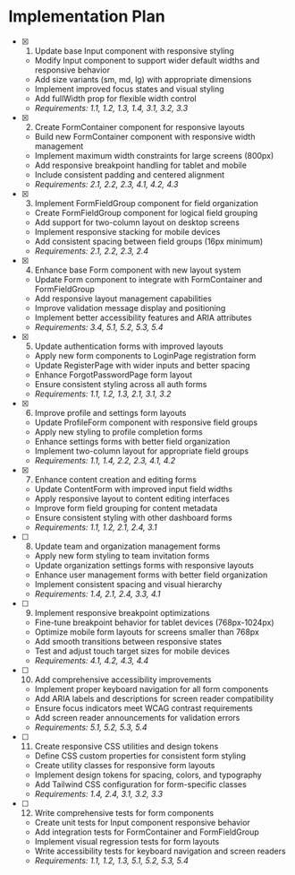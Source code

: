 # Implementation Plan

- [x] 1. Update base Input component with responsive styling
  - Modify Input component to support wider default widths and responsive behavior
  - Add size variants (sm, md, lg) with appropriate dimensions
  - Implement improved focus states and visual styling
  - Add fullWidth prop for flexible width control
  - _Requirements: 1.1, 1.2, 1.3, 1.4, 3.1, 3.2, 3.3_

- [x] 2. Create FormContainer component for responsive layouts
  - Build new FormContainer component with responsive width management
  - Implement maximum width constraints for large screens (800px)
  - Add responsive breakpoint handling for tablet and mobile
  - Include consistent padding and centered alignment
  - _Requirements: 2.1, 2.2, 2.3, 4.1, 4.2, 4.3_

- [x] 3. Implement FormFieldGroup component for field organization
  - Create FormFieldGroup component for logical field grouping
  - Add support for two-column layout on desktop screens
  - Implement responsive stacking for mobile devices
  - Add consistent spacing between field groups (16px minimum)
  - _Requirements: 2.1, 2.2, 2.3, 2.4_

- [x] 4. Enhance base Form component with new layout system
  - Update Form component to integrate with FormContainer and FormFieldGroup
  - Add responsive layout management capabilities
  - Improve validation message display and positioning
  - Implement better accessibility features and ARIA attributes
  - _Requirements: 3.4, 5.1, 5.2, 5.3, 5.4_

- [x] 5. Update authentication forms with improved layouts
  - Apply new form components to LoginPage registration form
  - Update RegisterPage with wider inputs and better spacing
  - Enhance ForgotPasswordPage form layout
  - Ensure consistent styling across all auth forms
  - _Requirements: 1.1, 1.2, 1.3, 2.1, 3.1, 3.2_

- [x] 6. Improve profile and settings form layouts
  - Update ProfileForm component with responsive field groups
  - Apply new styling to profile completion forms
  - Enhance settings forms with better field organization
  - Implement two-column layout for appropriate field groups
  - _Requirements: 1.1, 1.4, 2.2, 2.3, 4.1, 4.2_

- [x] 7. Enhance content creation and editing forms
  - Update ContentForm with improved input field widths
  - Apply responsive layout to content editing interfaces
  - Improve form field grouping for content metadata
  - Ensure consistent styling with other dashboard forms
  - _Requirements: 1.1, 1.2, 2.1, 2.4, 3.1_

- [ ] 8. Update team and organization management forms
  - Apply new form styling to team invitation forms
  - Update organization settings forms with responsive layouts
  - Enhance user management forms with better field organization
  - Implement consistent spacing and visual hierarchy
  - _Requirements: 1.4, 2.1, 2.4, 3.3, 4.1_

- [ ] 9. Implement responsive breakpoint optimizations
  - Fine-tune breakpoint behavior for tablet devices (768px-1024px)
  - Optimize mobile form layouts for screens smaller than 768px
  - Add smooth transitions between responsive states
  - Test and adjust touch target sizes for mobile devices
  - _Requirements: 4.1, 4.2, 4.3, 4.4_

- [ ] 10. Add comprehensive accessibility improvements
  - Implement proper keyboard navigation for all form components
  - Add ARIA labels and descriptions for screen reader compatibility
  - Ensure focus indicators meet WCAG contrast requirements
  - Add screen reader announcements for validation errors
  - _Requirements: 5.1, 5.2, 5.3, 5.4_

- [ ] 11. Create responsive CSS utilities and design tokens
  - Define CSS custom properties for consistent form styling
  - Create utility classes for responsive form layouts
  - Implement design tokens for spacing, colors, and typography
  - Add Tailwind CSS configuration for form-specific classes
  - _Requirements: 1.4, 2.4, 3.1, 3.2, 3.3_

- [ ] 12. Write comprehensive tests for form components
  - Create unit tests for Input component responsive behavior
  - Add integration tests for FormContainer and FormFieldGroup
  - Implement visual regression tests for form layouts
  - Write accessibility tests for keyboard navigation and screen readers
  - _Requirements: 1.1, 1.2, 1.3, 5.1, 5.2, 5.3, 5.4_